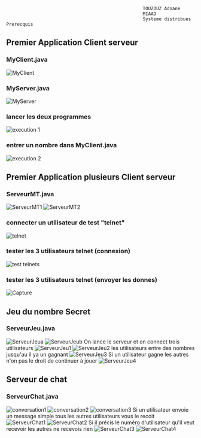                                                        TOUZOUZ Adnane
                                                       MIAAD
                                                       Systeme distribues Prerecquis
                                                                               



## Premier Application Client serveur
### MyClient.java
![MyClient](https://user-images.githubusercontent.com/115072337/224540320-d651a808-6e5a-4aed-9579-68e18cae5651.PNG)
### MyServer.java
![MyServer](https://user-images.githubusercontent.com/115072337/224540327-f6809fa8-5f2e-46ed-8aa4-b5bafadde55b.PNG)
### lancer les deux programmes
![execution 1](https://user-images.githubusercontent.com/115072337/224540341-345a10e4-d954-4e70-851d-a7f0a7196357.PNG)
### entrer un nombre dans MyClient.java
![execution 2](https://user-images.githubusercontent.com/115072337/224540360-129b6471-96d9-40a8-b392-a33d49aff779.PNG)

## Premier Application plusieurs Client serveur
### ServeurMT.java
![ServeurMT1](https://user-images.githubusercontent.com/115072337/224545669-452971ff-7a48-4a99-abe9-5c526d012e9f.PNG)
![ServeurMT2](https://user-images.githubusercontent.com/115072337/224544915-552e71d1-a64a-42f2-922d-7a41d35e0b20.PNG)
### connecter un utilisateur de test "telnet"
![telnet](https://user-images.githubusercontent.com/115072337/224545422-3aafc6e2-6f12-488b-b10c-f2fa34356414.PNG)
### tester les 3 utilisateurs telnet (connexion)
![test telnets](https://user-images.githubusercontent.com/115072337/224545522-2957f6af-7c23-44fa-9f40-9c633c0d1d47.PNG)
### tester les 3 utilisateurs telnet (envoyer les donnes)
![Capture](https://user-images.githubusercontent.com/115072337/224545579-e097e8ff-c355-4143-adda-a97955dff795.PNG)
## Jeu du nombre Secret
### ServeurJeu.java
![ServeurJeua](https://user-images.githubusercontent.com/115072337/224550637-9d6432f5-ae44-4b8b-b966-990e8f4537b5.PNG)
![ServeurJeub](https://user-images.githubusercontent.com/115072337/224550644-a674597c-fc73-41da-8677-f03f7c836576.PNG)
On lance le serveur et on connect trois utilisateurs
![ServeurJeu1](https://user-images.githubusercontent.com/115072337/224550693-4e8da7ce-fba5-48c4-be94-88be0248f355.PNG)
![ServeurJeu2](https://user-images.githubusercontent.com/115072337/224550699-db1bc5c4-2d2c-4901-ad36-2b7ca4fc1f83.PNG)
les utilisateurs entre des nombres jusqu'au il ya un gagnant
![ServeurJeu3](https://user-images.githubusercontent.com/115072337/224550783-704a4f78-e91c-4609-b20f-2feefcbaf935.PNG)
Si un utilisateur gagne les autres n'on pas le droit de continuer à jouer
![ServeurJeu4](https://user-images.githubusercontent.com/115072337/224550827-a8a67253-e4cb-4025-8a15-ed40d43b4c7c.PNG)
## Serveur de chat
### ServeurChat.java
![conversation1](https://user-images.githubusercontent.com/115072337/224556994-e9a2c6af-bf7c-49cc-adbb-7dedab27fab7.PNG)
![conversation2](https://user-images.githubusercontent.com/115072337/224557002-6dc80bde-137f-4a24-a449-c135cc6244dc.PNG)
![conversation3](https://user-images.githubusercontent.com/115072337/224557003-ace6dbcf-f588-46e9-9abd-a6a0c4e6336f.PNG)
Si un utilisateur envoie un message simple tous les autres utilisateurs vous le recoit
![ServeurChat1](https://user-images.githubusercontent.com/115072337/224557077-ee220c52-47b9-40e1-a685-d82388ce4971.PNG)
![ServeurChat2](https://user-images.githubusercontent.com/115072337/224557083-6942cb32-b451-40a2-932c-7ae348497079.PNG)
Si il précis le numéro d'utilisateur qu'il veut recevoir les autres ne recevois rien
![ServeurChat3](https://user-images.githubusercontent.com/115072337/224557141-27ed3d01-a3b1-41a9-8c4c-c10fc7a59158.PNG)
![ServeurChat4](https://user-images.githubusercontent.com/115072337/224557152-1d973617-66cb-41eb-b5f8-d77c9528ab1c.PNG)











